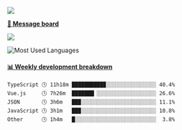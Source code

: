 [![](https://count.getloli.com/get/@SmaIIstars.github.readme)](https://count.getloli.com/)


[**💬 Message board**](https://chat.getloli.com/room/@SmaIIstars.github)

[![](https://chat.getloli.com/room/@SmaIIstars.github/svg?width=600&height=100&limit=20&theme=light&fontSize=14)](https://chat.getloli.com/room/@SmaIIstars.github)


![Most Used Languages](https://github-readme-stats.vercel.app/api/top-langs/?username=SmaIIstars&theme=dark&layout=compact)

<!-- waka-box start -->
#### <a href="https://gist.github.com/e31f5e1b7a15ee54e2fc8fca68aa5e2b" target="_blank">📊 Weekly development breakdown</a>
```text
TypeScript 🕓 11h18m ██████████▉░░░░░░░░░░░░░░░░ 40.4%
Vue.js     🕓 7h26m  ███████▏░░░░░░░░░░░░░░░░░░░ 26.6%
JSON       🕓 3h6m   ██▉░░░░░░░░░░░░░░░░░░░░░░░░ 11.1%
JavaScript 🕓 3h1m   ██▉░░░░░░░░░░░░░░░░░░░░░░░░ 10.8%
Other      🕓 1h4m   █░░░░░░░░░░░░░░░░░░░░░░░░░░  3.8%
```
<!-- Powered by https://github.com/YouEclipse/waka-box-go . -->
<!-- waka-box end -->
